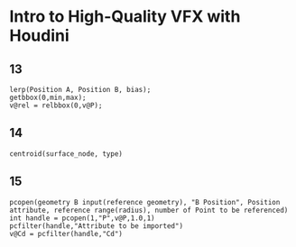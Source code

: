 # Intro to High-Quality VFX with Houdini

## 13

```text
lerp(Position A, Position B, bias);
getbbox(0,min,max);
v@rel = relbbox(0,v@P);
```

## 14

```text
centroid(surface_node, type)
```

## 15

```text
pcopen(geometry B input(reference geometry), "B Position", Position attribute, reference range(radius), number of Point to be referenced)
int handle = pcopen(1,"P",v@P,1.0,1)
pcfilter(handle,"Attribute to be imported")
v@Cd = pcfilter(handle,"Cd")
```
